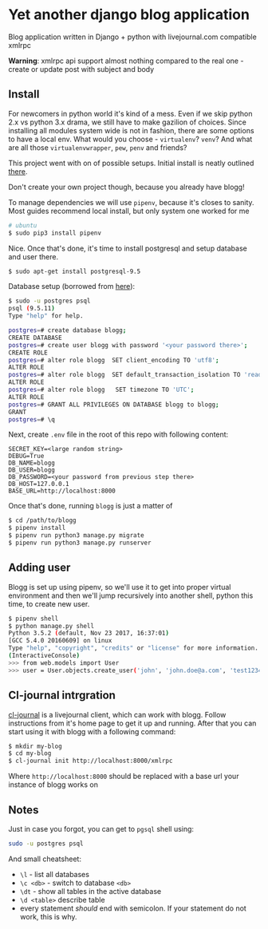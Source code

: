 # Yet another django blog application

Blog application written in Django + python with livejournal.com compatible xmlrpc

__Warning__: xmlrpc api support almost nothing compared to the real one - create or
update post with subject and body

## Install

For newcomers in python world it's kind of a mess. Even if we skip python 2.x vs python 3.x
drama, we still have to make gazilion of choices. Since installing all modules system wide
is not in fashion, there are some options to have a local env. What would you choose - `virtualenv`?
`venv`? And what are all those `virtualenvwrapper`, `pew`, `penv` and friends?

This project went with on of possible setups. Initial install is neatly outlined [there][mozilla].

Don't create your own project though, because you already have blogg!

To manage dependencies we will use `pipenv`, because it's closes to sanity. Most guides recommend
local install, but only system one worked for me

~~~bash
# ubuntu
$ sudo pip3 install pipenv
~~~

Nice. Once that's done, it's time to install postgresql and setup database and user there.

~~~bash
$ sudo apt-get install postgresql-9.5
~~~

Database setup (borrowed from [here][do]):

~~~bash
$ sudo -u postgres psql
psql (9.5.11)
Type "help" for help.

postgres=# create database blogg;
CREATE DATABASE
postgres=# create user blogg with password '<your password there>';
CREATE ROLE
postgres=# alter role blogg  SET client_encoding TO 'utf8';
ALTER ROLE
postgres=# alter role blogg  SET default_transaction_isolation TO 'read committed';
ALTER ROLE
postgres=# alter role blogg   SET timezone TO 'UTC';
ALTER ROLE
postgres=# GRANT ALL PRIVILEGES ON DATABASE blogg to blogg;
GRANT
postgres=# \q
~~~

Next, create `.env` file in the root of this repo with following content:

~~~
SECRET_KEY=<large random string>
DEBUG=True
DB_NAME=blogg
DB_USER=blogg
DB_PASSWORD=<your password from previous step there>
DB_HOST=127.0.0.1
BASE_URL=http://localhost:8000
~~~

Once that's done, running `blogg` is just a matter of

~~~bash
$ cd /path/to/blogg
$ pipenv install
$ pipenv run python3 manage.py migrate
$ pipenv run python3 manage.py runserver
~~~

## Adding user

Blogg is set up using pipenv, so we'll use it to get into proper virtual
environment and then we'll jump recursively into another shell, python this time,
to create new user.

~~~bash
$ pipenv shell
$ python manage.py shell
Python 3.5.2 (default, Nov 23 2017, 16:37:01) 
[GCC 5.4.0 20160609] on linux
Type "help", "copyright", "credits" or "license" for more information.
(InteractiveConsole)
>>> from web.models import User
>>> user = User.objects.create_user('john', 'john.doe@a.com', 'test1234')
~~~

## Cl-journal intrgration

[cl-journal][cl-journal] is a livejournal client, which can work
with blogg. Follow instructions from it's home page to get it up
and running. After that you can start using it with blogg with
a following command:

~~~bash
$ mkdir my-blog
$ cd my-blog
$ cl-journal init http://localhost:8000/xmlrpc
~~~

Where `http://localhost:8000` should be replaced with
a base url your instance of blogg works on

## Notes

Just in case you forgot, you can get to `pgsql` shell using:

~~~bash
sudo -u postgres psql
~~~

And small cheatsheet:

* `\l` - list all databases
* `\c <db>` - switch to database `<db>`
* `\dt` - show all tables in the active database
* `\d <table>` describe table
* every statement *should* end with semicolon. If your statement do not work, this is why.

[mozilla]: https://developer.mozilla.org/en-US/docs/Learn/Server-side/Django/development_environment
[do]: https://www.digitalocean.com/community/tutorials/how-to-set-up-django-with-postgres-nginx-and-gunicorn-on-ubuntu-16-04
[cl-journal]: https://github.com/can3p/cl-journal

